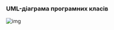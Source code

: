 ### UML-діаграма програмних класів

![img](/2-SoftwareDesign/2.5-UMLProgramClasses/UMLProgramClasses_Ermolaev_Ai-214.jpg)
